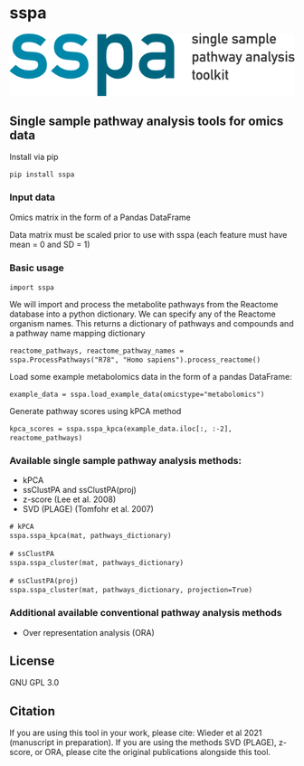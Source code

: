 # sspa
![sspa_logo](sspa_logo.png)


## Single sample pathway analysis tools for omics data

Install via pip

```
pip install sspa

```

### Input data

Omics matrix in the form of a Pandas DataFrame

Data matrix must be scaled prior to use with sspa (each feature must have mean = 0 and SD = 1)


### Basic usage

```
import sspa
```

We will import and process the metabolite pathways from the Reactome database into a python dictionary. We can specify any of the Reactome organism names.
This returns a dictionary of pathways and compounds and a pathway name mapping dictionary

```
reactome_pathways, reactome_pathway_names = sspa.ProcessPathways("R78", "Homo sapiens").process_reactome()
```

Load some example metabolomics data in the form of a pandas DataFrame:

```
example_data = sspa.load_example_data(omicstype="metabolomics")
```

Generate pathway scores using kPCA method

```
kpca_scores = sspa.sspa_kpca(example_data.iloc[:, :-2], reactome_pathways)
```

### Available single sample pathway analysis methods:
- kPCA
- ssClustPA and ssClustPA(proj)
- z-score (Lee et al. 2008)
- SVD (PLAGE) (Tomfohr et al. 2007)

```
# kPCA
sspa.sspa_kpca(mat, pathways_dictionary)

# ssClustPA
sspa.sspa_cluster(mat, pathways_dictionary)

# ssClustPA(proj)
sspa.sspa_cluster(mat, pathways_dictionary, projection=True)

```

### Additional available conventional pathway analysis methods
- Over representation analysis (ORA)

## License
GNU GPL 3.0

## Citation
If you are using this tool in your work, please cite: Wieder et al 2021 (manuscript in preparation).
If you are using the methods SVD (PLAGE), z-score, or ORA, please cite the original publications alongside this tool.